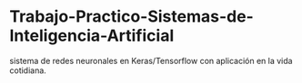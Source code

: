 # Trabajo-Practico-Sistemas-de-Inteligencia-Artificial
 sistema de redes neuronales en Keras/Tensorflow con aplicación en la vida cotidiana. 
